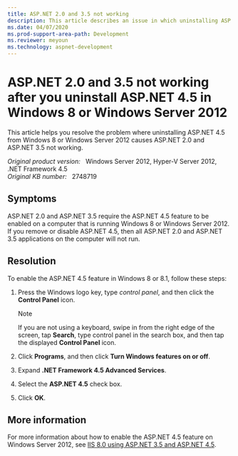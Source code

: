 ```yaml
---
title: ASP.NET 2.0 and 3.5 not working
description: This article describes an issue in which uninstalling ASP.NET 4.5 from Windows 8 or Windows Server 2012 causes ASP.NET 2.0 and ASP.NET 3.5 to not work.
ms.date: 04/07/2020
ms.prod-support-area-path: Development
ms.reviewer: meyoun
ms.technology: aspnet-development
---
```

# ASP.NET 2.0 and 3.5 not working after you uninstall ASP.NET 4.5 in Windows 8 or Windows Server 2012

This article helps you resolve the problem where uninstalling ASP.NET 4.5 from Windows 8 or Windows Server 2012 causes ASP.NET 2.0 and ASP.NET 3.5 not working.

_Original product version:_ &nbsp; Windows Server 2012, Hyper-V Server 2012, .NET Framework 4.5  
_Original KB number:_ &nbsp; 2748719

## Symptoms

ASP.NET 2.0 and ASP.NET 3.5 require the ASP.NET 4.5 feature to be enabled on a computer that is running Windows 8 or Windows Server 2012. If you remove or disable ASP.NET 4.5, then all ASP.NET 2.0 and ASP.NET 3.5 applications on the computer will not run.

## Resolution

To enable the ASP.NET 4.5 feature in Windows 8 or 8.1, follow these steps:

1. Press the Windows logo key, type *control panel*, and then click the **Control Panel** icon.

    > [!NOTE]
    > If you are not using a keyboard, swipe in from the right edge of the screen, tap **Search**, type control panel in the search box, and then tap the displayed **Control Panel** icon.

2. Click **Programs**, and then click **Turn Windows features on or off**.
3. Expand **.NET Framework 4.5 Advanced Services**.
4. Select the **ASP.NET 4.5** check box.
5. Click **OK**.

## More information

For more information about how to enable the ASP.NET 4.5 feature on Windows Server 2012, see [IIS 8.0 using ASP.NET 3.5 and ASP.NET 4.5](/iis/get-started/whats-new-in-iis-8/iis-80-using-aspnet-35-and-aspnet-45).
